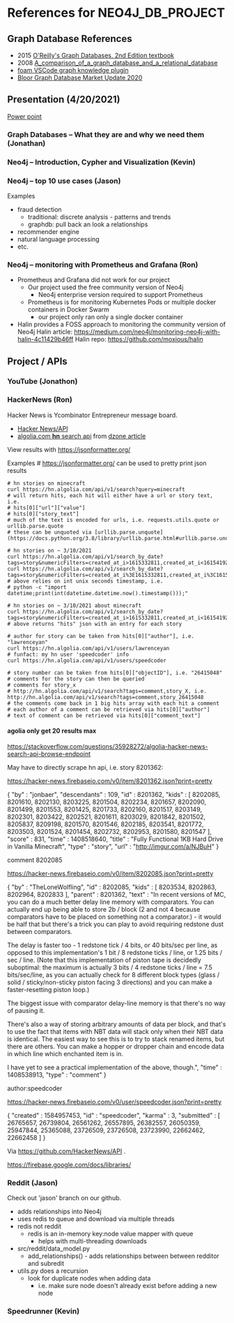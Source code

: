 # References for NEO4J_DB_PROJECT

## Graph Database References

- 2015 [O'Reilly's Graph Databases, 2nd Edition textbook](https://www.oreilly.com/library/view/graph-databases-2nd/9781491930885/)
- 2008 [A_comparison_of_a_graph_database_and_a_relational_database](A_comparison_of_a_graph_database_and_a_relational_.pdf)
- [foam VSCode graph knowledge plugin](https://github.com/foambubble/foam)
- [Bloor Graph Database Market Update 2020](https://info.cambridgesemantics.com/bloor-graph-database-market-update-2020)

## Presentation (4/20/2021)

[Power point](https://asrcfederal-my.sharepoint.com/:p:/r/personal/rneely_asrcfederal_com/_layouts/15/Doc.aspx?sourcedoc=%7BC9DB4015-CE74-4AB7-94C6-FCDA9AF5F944%7D&file=adb_graph_db.pptx&action=edit&mobileredirect=true&cid=64984701-5f9e-4d94-b748-de53197c165c)

### Graph Databases – What they are and why we need them (Jonathan)​

### Neo4j – Introduction, Cypher and Visualization (Kevin)​

### Neo4j – top 10 use cases (Jason)​

Examples

- fraud detection
    - traditional: discrete analysis - patterns and trends
    - graphdb: pull back an look a relationships
- recommender engine
- natural language processing
- etc.

### Neo4j – monitoring with Prometheus and Grafana (Ron)​

- Prometheus and Grafana did not work for our project
    - Our project used the free community version of Neo4j
        - Neo4j enterprise version required to support Prometheus
    - Prometheus is for monitoring Kubernetes Pods or multiple docker containers in Docker Swarm
        - our project only ran only a single docker container
- Halin provides a FOSS approach to monitoring the community version of Neo4j
Halin article: https://medium.com/neo4j/monitoring-neo4j-with-halin-4c11429b46ff
Halin repo: https://github.com/moxious/halin

## Project / APIs

### YouTube (Jonathon)

### HackerNews (Ron)

Hacker News is Ycombinator Entrepreneur message board.

- [Hacker News/API](https://github.com/HackerNews/API)
- [algolia.com **hn** search api](https://hn.algolia.com/api) from [dzone article](https://dzone.com/articles/algolia-kindly-provides-a-hacker-news-search-api)

View results with https://jsonformatter.org/ 

Examples # https://jsonformatter.org/ can be used to pretty print json results

    # hn stories on minecraft
    curl https://hn.algolia.com/api/v1/search?query=minecraft
    # will return hits, each hit will either have a url or story text, i.e.
    # hits[0]["url"]["value"]
    # hits[0]["story_text"]
    # much of the text is encoded for urls, i.e. requests.utils.quote or urllib.parse.quote
    # these can be unquoted via [urllib.parse.unquote](https://docs.python.org/3.8/library/urllib.parse.html#urllib.parse.unquote)

    # hn stories on ~ 3/10/2021 
    curl https://hn.algolia.com/api/v1/search_by_date?tags=story&numericFilters=created_at_i>1615332811,created_at_i<1615419211
    curl https://hn.algolia.com/api/v1/search_by_date?tags=story&numericFilters=created_at_i%3E1615332811,created_at_i%3C1615419211
    # above relies on int unix seconds timestamp, i.e.
    # python -c "import datetime;print(int(datetime.datetime.now().timestamp()));"

    # hn stories on ~ 3/10/2021 about minecraft
    curl https://hn.algolia.com/api/v1/search_by_date?tags=story&numericFilters=created_at_i>1615332811,created_at_i<1615419211&query=minecraft
    # above returns "hits" json with an entry for each story

    # author for story can be taken from hits[0]["author"], i.e. "lawrenceyan"
    curl https://hn.algolia.com/api/v1/users/lawrenceyan
    # funfact: my hn user 'speedcoder' info
    curl https://hn.algolia.com/api/v1/users/speedcoder

    # story number can be taken from hits[0]["objectID"], i.e. "26415048"
    # comments for the story can then be queried
    # comments for story_x
    # http://hn.algolia.com/api/v1/search?tags=comment,story_X, i.e.
    http://hn.algolia.com/api/v1/search?tags=comment,story_26415048
    # the comments come back in 1 big hits array with each hit a comment
    # each author of a comment can be retrieved via hits[0]["author"]
    # text of comment can be retrieved via hits[0]["comment_text"]


#### agolia only get 20 results max

https://stackoverflow.com/questions/35928272/algolia-hacker-news-search-api-browse-endpoint

May have to directly scrape hn api, i.e. story 8201362:

https://hacker-news.firebaseio.com/v0/item/8201362.json?print=pretty

{
  "by" : "jonbaer",
  "descendants" : 109,
  "id" : 8201362,
  "kids" : [ 8202085, 8201610, 8202130, 8203225, 8201504, 8202234, 8201657, 8202090, 8201499, 8201553, 8201425, 8201733, 8202160, 8201517, 8203149, 8202301, 8203422, 8202521, 8201611, 8203029, 8201842, 8201502, 8205837, 8209198, 8201570, 8201546, 8202185, 8203541, 8201772, 8203503, 8201524, 8201454, 8202732, 8202953, 8201580, 8201547 ],
  "score" : 831,
  "time" : 1408518640,
  "title" : "Fully Functional 1KB Hard Drive in Vanilla Minecraft",
  "type" : "story",
  "url" : "http://imgur.com/a/NJBuH"
}

comment 8202085

https://hacker-news.firebaseio.com/v0/item/8202085.json?print=pretty

{
  "by" : "TheLoneWolfling",
  "id" : 8202085,
  "kids" : [ 8203534, 8202863, 8202964, 8202833 ],
  "parent" : 8201362,
  "text" : "In recent versions of MC, you can do a much better delay line memory with comparators. You can actually end up being able to store 2b &#x2F; block (2 and not 4 because comparators have to be placed on something not a comparator.) - it would be half that but there&#x27;s a trick you can play to avoid requiring redstone dust between comparators.<p>The delay is faster too - 1 redstone tick &#x2F; 4 bits, or 40 bits&#x2F;sec per line, as opposed to this implementation&#x27;s 1 bit &#x2F; 8 redstone ticks &#x2F; line, or 1.25 bits &#x2F; sec &#x2F; line. (Note that this implementation of piston tape is decidedly suboptimal: the maximum is actually 3 bits &#x2F; 4 redstone ticks &#x2F; line = 7.5 bits&#x2F;sec&#x2F;line, as you can actually check for 8 different block types (glass &#x2F; solid &#x2F; sticky&#x2F;non-sticky piston facing 3 directions) and you can make a faster-resetting piston loop.)<p>The biggest issue with comparator delay-line memory is that there&#x27;s no way of pausing it.<p>There&#x27;s also a way of storing arbitrary amounts of data per block, and that&#x27;s to use the fact that items with NBT data will stack only when their NBT data is identical. The easiest way to see this is to try to stack renamed items, but there are others. You can make a hopper or dropper chain and encode data in which line which enchanted item is in.<p>I have yet to see a practical implementation of the above, though.",
  "time" : 1408538913,
  "type" : "comment"
}

author:speedcoder

https://hacker-news.firebaseio.com/v0/user/speedcoder.json?print=pretty

{
  "created" : 1584957453,
  "id" : "speedcoder",
  "karma" : 3,
  "submitted" : [ 26765657, 26739804, 26561262, 26557895, 26382557, 26050359, 25947844, 25365088, 23726509, 23726508, 23723990, 22662462, 22662458 ]
}



Via https://github.com/HackerNews/API .

https://firebase.google.com/docs/libraries/




### Reddit (Jason)

Check out 'jason' branch on our github.

- adds relationships into Neo4j
- uses redis to queue and download via multiple threads
- redis not reddit
  - redis is an in-memory key:node value mapper with queue
    - helps with multi-threading downloads
- src/reddit/data_model.py 
    - add_relationships() - adds relationships between between redditor and subredit 
- utils.py does a recursion
    - look for duplicate nodes when adding data
        - i.e. make sure node doesn't already exist before adding a new node

### Speedrunner (Kevin)

